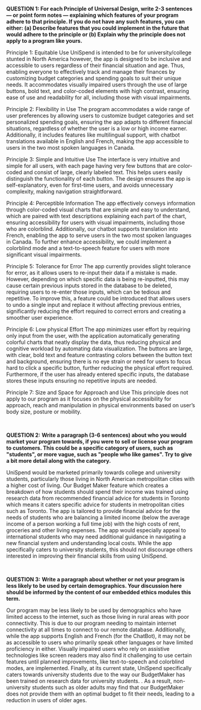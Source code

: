 **QUESTION 1:
 For each Principle of Universal Design, write 2-3 sentences — or point form notes — explaining which features of your program adhere to that principle. If you do not have any such features, you can either:
(a) Describe features that you could implement in the future that would adhere to the principle or
(b) Explain why the principle does not apply to a program like yours.**

Principle 1: Equitable Use
UniSpend is intended to be for university/college stunted in North America however, the app is designed to be inclusive and accessible to users regardless of their financial situation and age. Thus, enabling everyone to effectively track and manage their finances by customizing budget categories and spending goals to suit their unique needs. It accommodates visually impaired users through the use of large buttons, bold text, and color-coded elements with high contrast, ensuring ease of use and readability for all, including those with visual impairments.

Principle 2: Flexibility in Use
The program accommodates a wide range of user preferences by allowing users to customize budget categories and set personalized spending goals, ensuring the app adapts to different financial situations, regardless of whether the user is a low or high income earner. Additionally, it includes features like multilingual support, with chatbot translations available in English and French, making the app accessible to users in the two most spoken languages in Canada. 

Principle 3: Simple and Intuitive Use
The interface is very intuitive and simple for all users, with each page having very few buttons that are color-coded and consist of large, clearly labeled text. This helps users easily distinguish the functionality of each button. The design ensures the app is self-explanatory, even for first-time users, and avoids unnecessary complexity, making navigation straightforward.

Principle 4: Perceptible Information
The app effectively conveys information through color-coded visual charts that are simple and easy to understand, which are paired with text descriptions explaining each part of the chart, ensuring accessibility for users with visual impairments, including those who are colorblind. Additionally, our chatbot supports translation into French, enabling the app to serve users in the two most spoken languages in Canada. To further enhance accessibility, we could implement a colorblind mode and a text-to-speech feature for users with more significant visual impairments. 

Principle 5: Tolerance for Error
The app currently provides slight tolerance for error, as it allows users to re-input their data if a mistake is made. However, depending on which specific data is being re-inputted, this may cause certain previous inputs stored in the database to be deleted, requiring users to re-enter those inputs, which can be tedious and repetitive. To improve this, a feature could be introduced that allows users to undo a single input and replace it without affecting previous entries, significantly reducing the effort required to correct errors and creating a smoother user experience.

Principle 6: Low physical Effort
The app minimizes user effort by requiring only input from the user, with the application automatically generating colorful charts that neatly display the data, thus reducing physical and cognitive workload by automating data visualization. The buttons are large, with clear, bold text and feature contrasting colors between the button text and background, ensuring there is no eye strain or need for users to focus hard to click a specific button, further reducing the physical effort required. Furthermore, if the user has already entered specific inputs, the database stores these inputs ensuring no repetitive inputs are needed.

Principle 7: Size and Space for Approach and Use
This principle does not apply to our program as it focuses on the physical accessibility for approach, reach and manipulation in physical environments based on user’s body size, posture or mobility.

<br>

**QUESTION 2:**
**Write a paragraph (3-6 sentences) about who you would market your program towards, if you were to sell or license your program to customers. This could be a specific category of users, such as "students", or more vague, such as "people who like games". Try to give a bit more detail along with the category.**

UniSpend would be marketed primarily towards college and university students, particularly those living in North American metropolitan cities with a higher cost of living. Our Budget Maker feature which creates a breakdown of how students should spend their income was trained using research data from recommended financial advice for students in Toronto which means it caters specific advice for students in metropolitan cities such as Toronto. The app is tailored to provide financial advice for the needs of students who are balancing a limited income (below the average income of a person working a full time job) with the high costs of rent, groceries and other living expenses. The app would especially appeal to international students who may need additional guidance in navigating a new financial system and understanding local costs. While the app specifically caters to university students, this should not discourage others interested in improving their financial skills from using UniSpend.

<br>

**QUESTION 3:**
**Write a paragraph about whether or not your program is less likely to be used by certain demographics. Your discussion here should be informed by the content of our embedded ethics modules this term.**

Our program may be less likely to be used by demographics who have limited access to the internet, such as those living in rural areas with poor connectivity. This is due to our program needing to maintain internet connectivity at all times to connect to our remote database. Additionally, while the app supports English and French (for the ChatBot), it may not be as accessible to users who primarily speak other languages or have limited proficiency in either. Visually impaired users who rely on assistive technologies like screen readers may also find it challenging to use certain features until planned improvements, like text-to-speech and colorblind modes, are implemented. Finally, at its current state, UniSpend specifically caters towards university students due to the way our BudgetMaker has been trained on research data for university students. . As a result, non-university students such as older adults may find that our BudgetMaker does not provide them with an optimal budget to fit their needs, leading to a reduction in users of older ages.
